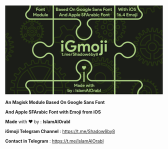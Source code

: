 [![Banner](/assets/iGmojiBanner-v1.1.jpg)](https://github.com/IslamAlOrabI/iGmoji)

**An Magisk Module Based On Google Sans Font**

**And Apple SFArabic Font with Emoji from iOS**

**Made** with ❤️ by : **IslamAlOrabI**

**iGmoji Telegram Channel** : https://t.me/Shadow6by8

**Contact in Telegram** : https://t.me/IslamAlOrabI
